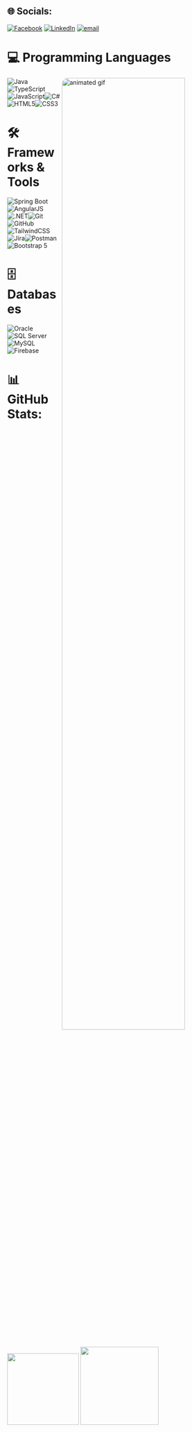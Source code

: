 
## 🌐 Socials:
[![Facebook](https://img.shields.io/badge/Facebook-%231877F2.svg?logo=Facebook&logoColor=white)](https://facebook.com/shawn.luke.5249/) [![LinkedIn](https://img.shields.io/badge/LinkedIn-%230077B5.svg?logo=linkedin&logoColor=white)](https://linkedin.com/in/luke4u) [![email](https://img.shields.io/badge/Email-D14836?logo=gmail&logoColor=white)](mailto:atoodoo04@gmail.com) 


  
# 💻 Programming Languages 
  <div style="flex: 1;">
    <img 
      src="https://media3.giphy.com/media/v1.Y2lkPTc5MGI3NjExbWxlb2NlMzZzbGZvN25mNDB0YzB6aWc3N2sxMTduMHduc3Jmdmk4ZSZlcD12MV9pbnRlcm5hbF9naWZfYnlfaWQmY3Q9Zw/ZVik7pBtu9dNS/giphy.gif" 
      alt="animated gif" 
      style="width:75%; border-radius:15px;" 
      align ="right"
    />
  </div>


<div style="display: flex; flex-wrap: wrap;">
  <img src="https://img.shields.io/badge/java-%23ED8B00.svg?style=for-the-badge&logo=openjdk&logoColor=white" alt="Java">
    <img src="https://img.shields.io/badge/typescript-%23007ACC.svg?style=for-the-badge&logo=typescript&logoColor=white" alt="TypeScript">
  <img src="https://img.shields.io/badge/javascript-%23323330.svg?style=for-the-badge&logo=javascript&logoColor=%23F7DF1E" alt="JavaScript">
  <img src="https://img.shields.io/badge/c%23-%23239120.svg?style=for-the-badge&logo=c-sharp&logoColor=white" alt="C#">
  <img src="https://img.shields.io/badge/html5-%23E34F26.svg?style=for-the-badge&logo=html5&logoColor=white" alt="HTML5">
  <img src="https://img.shields.io/badge/css3-%231572B6.svg?style=for-the-badge&logo=css3&logoColor=white" alt="CSS3">
</div>

# 🛠 Frameworks & Tools
<div style="display: flex; flex-wrap: wrap;">
  <img src="https://img.shields.io/badge/springboot-%236DB33F.svg?style=for-the-badge&logo=spring&logoColor=white" alt="Spring Boot">
  <img src="https://img.shields.io/badge/angularjs-E23237.svg?style=for-the-badge&logo=angularjs&logoColor=white" alt="AngularJS">
    <img src="https://img.shields.io/badge/.NET-68217A.svg?style=for-the-badge&logo=.net&logoColor=white" alt=".NET">
  <img src="https://img.shields.io/badge/git-F05033.svg?style=for-the-badge&logo=git&logoColor=white" alt="Git">
  <img src="https://img.shields.io/badge/github-181717.svg?style=for-the-badge&logo=github&logoColor=white" alt="GitHub">
  <img src="https://img.shields.io/badge/tailwindcss-38B2AC.svg?style=for-the-badge&logo=tailwind-css&logoColor=white" alt="TailwindCSS">
  <img src="https://img.shields.io/badge/jira-0052CC.svg?style=for-the-badge&logo=jira&logoColor=white" alt="Jira">
  <img src="https://img.shields.io/badge/postman-FF6C37.svg?style=for-the-badge&logo=postman&logoColor=white" alt="Postman">
    <img src="https://img.shields.io/badge/bootstrap-563D7C.svg?style=for-the-badge&logo=bootstrap&logoColor=white" alt="Bootstrap 5">
</div>

# 🗄 Databases
<div style="display: flex; flex-wrap: wrap;">
  <img src="https://img.shields.io/badge/oracle-F80000.svg?style=for-the-badge&logo=oracle&logoColor=white" alt="Oracle">
  <img src="https://img.shields.io/badge/sql%20server-CC2927.svg?style=for-the-badge&logo=microsoft%20sql%20server&logoColor=white" alt="SQL Server">
  <img src="https://img.shields.io/badge/mysql-4479A1.svg?style=for-the-badge&logo=mysql&logoColor=white" alt="MySQL">
  <img src="https://img.shields.io/badge/firebase-039BE5.svg?style=for-the-badge&logo=firebase&logoColor=white" alt="Firebase">
</div>

# 📊 GitHub Stats:
<div >
  <img src="https://nirzak-streak-stats.vercel.app/?user=luke4u04&theme=merko&hide_border=false" height="165">
  <img src="https://github-readme-stats.vercel.app/api/top-langs/?username=luke4u04&theme=merko&hide_border=false&include_all_commits=false&count_private=false&layout=compact" height="180">
</div>



